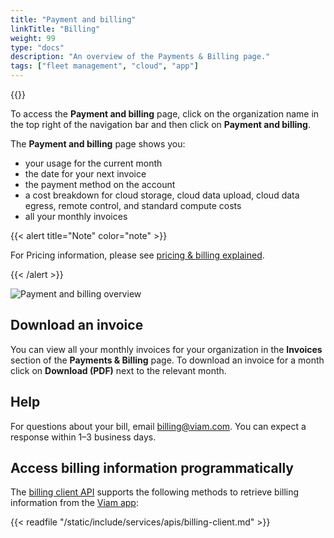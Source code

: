 ```yaml
---
title: "Payment and billing"
linkTitle: "Billing"
weight: 99
type: "docs"
description: "An overview of the Payments & Billing page."
tags: ["fleet management", "cloud", "app"]
---
```


{{<imgproc src="/fleet/billing-menu.png" resize="400x" declaredimensions=true alt="Payment and billing menu item" class="alignright">}}

To access the **Payment and billing** page, click on the organization name in the top right of the navigation bar and then click on **Payment and billing**.

The **Payment and billing** page shows you:

- your usage for the current month
- the date for your next invoice
- the payment method on the account
- a cost breakdown for cloud storage, cloud data upload, cloud data egress, remote control, and standard compute costs
- all your monthly invoices

{{< alert title="Note" color="note" >}}

For Pricing information, please see [pricing & billing explained](https://www.viam.com/product/pricing).

{{< /alert >}}

![Payment and billing overview](/fleet/billing-overview.png)

## Download an invoice

You can view all your monthly invoices for your organization in the **Invoices** section of the **Payments & Billing** page.
To download an invoice for a month click on **Download (PDF)** next to the relevant month.

## Help

For questions about your bill, email [billing@viam.com](mailto:billing@viam.com).
You can expect a response within 1–3 business days.

## Access billing information programmatically

The [billing client API](/appendix/apis/billing-client/) supports the following methods to retrieve billing information from the [Viam app](https://app.viam.com):

{{< readfile "/static/include/services/apis/billing-client.md" >}}
